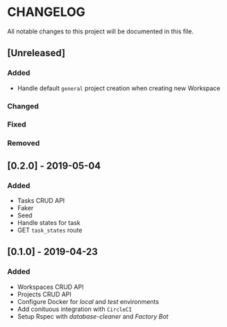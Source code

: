 # CHANGELOG

All notable changes to this project will be documented in this file.

<!--
## [Unreleased]

### Added
### Changed
### Fixed
### Removed
-->

## [Unreleased]

### Added

- Handle default `general` project creation when creating new Workspace

### Changed
### Fixed
### Removed

## [0.2.0] - 2019-05-04

### Added

- Tasks CRUD API
- Faker
- Seed
- Handle states for task
- GET `task_states` route

## [0.1.0] - 2019-04-23

### Added

- Workspaces CRUD API
- Projects CRUD API
- Configure Docker for _local_ and _test_ environments
- Add conituous integration with `CircleCI`
- Setup Rspec with _database-cleaner_ and _Factory Bot_
